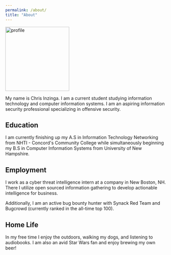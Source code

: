 ```yaml
---
permalink: /about/
title: "About"
---
```


<img src="https://cinzinga.com/assets/images/profile.png" alt="profile" width="200"/>

My name is Chris Inzinga. I am a current student studying information technology and computer information systems. I am an aspiring information security professional specializing in offensive security.

## Education

I am currently finishing up my A.S in Information Technology Networking from NHTI - Concord's Community College while simultaneously beginning my B.S in Computer Information Systems from University of New Hampshire.

## Employment

I work as a cyber threat intelligence intern at a company in New Boston, NH. There I utilize open sourced information gathering to develop actionable intelligence for business.

Additionally, I am an active bug bounty hunter with Synack Red Team and Bugcrowd (currently ranked in the all-time top 100).

## Home Life
In my free time I enjoy the outdoors, walking my dogs, and listening to audiobooks. I am also an avid Star Wars fan and enjoy brewing my own beer!